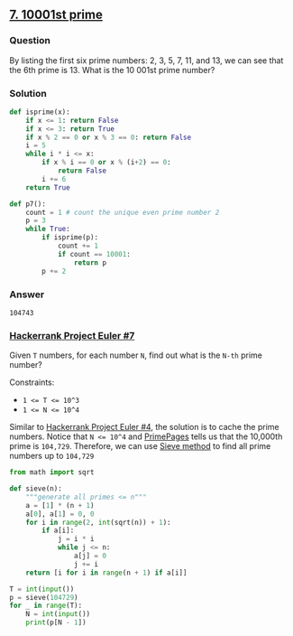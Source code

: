 ## **[7. 10001st prime](https://projecteuler.net/problem=7)**

### Question
By listing the first six prime numbers: 2, 3, 5, 7, 11, and 13, we can see that the 6th prime is 13.
What is the 10 001st prime number?

### Solution

```python
def isprime(x):
    if x <= 1: return False
    if x <= 3: return True
    if x % 2 == 0 or x % 3 == 0: return False
    i = 5
    while i * i <= x:
        if x % i == 0 or x % (i+2) == 0:
            return False
        i += 6
    return True

def p7():
    count = 1 # count the unique even prime number 2
    p = 3
    while True:
        if isprime(p):
            count += 1
            if count == 10001:
                return p
        p += 2
```

### Answer 
`104743`

### [Hackerrank Project Euler #7](https://www.hackerrank.com/contests/projecteuler/challenges/euler007/problem) 
Given `T` numbers, for each number `N`, find out what is the `N-th` prime number?

Constraints:
- `1 <= T <= 10^3`
- `1 <= N <= 10^4`

Similar to [Hackerrank Project Euler #4](./4.%20Largest%20palindrome%20product.md), the solution is to cache the prime numbers. Notice that `N <= 10^4` and [PrimePages](https://primes.utm.edu/lists/small/10000.txt) tells us that the 10,000th prime is `104,729`. Therefore, we can use [Sieve method](https://en.wikipedia.org/wiki/Sieve_of_Eratosthenes) to find all prime numbers up to `104,729` 

```python
from math import sqrt

def sieve(n):
    """generate all primes <= n"""
    a = [1] * (n + 1)
    a[0], a[1] = 0, 0
    for i in range(2, int(sqrt(n)) + 1):
        if a[i]:
            j = i * i
            while j <= n:
                a[j] = 0
                j += i
    return [i for i in range(n + 1) if a[i]]

T = int(input())
p = sieve(104729)
for _ in range(T):
    N = int(input())
    print(p[N - 1])
```
